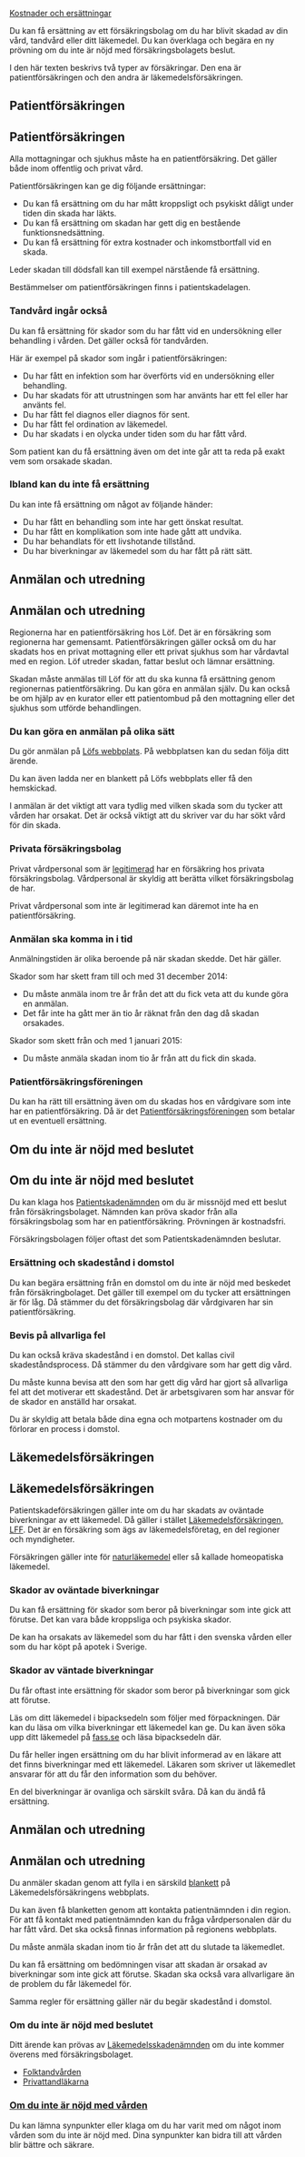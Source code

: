 [Kostnader och ersättningar](https://www.1177.se/sa-fungerar-varden/kostnader-och-ersattningar/)

Du kan få ersättning av ett försäkringsbolag om du har blivit skadad av din vård, tandvård eller ditt läkemedel. Du kan överklaga och begära en ny prövning om du inte är nöjd med försäkringsbolagets beslut.

I den här texten beskrivs två typer av försäkringar. Den ena är patientförsäkringen och den andra är läkemedelsförsäkringen.

Patientförsäkringen
-------------------

Patientförsäkringen
-------------------

Alla mottagningar och sjukhus måste ha en patientförsäkring. Det gäller både inom offentlig och privat vård.

Patientförsäkringen kan ge dig följande ersättningar:

*   Du kan få ersättning om du har mått kroppsligt och psykiskt dåligt under tiden din skada har läkts.
*   Du kan få ersättning om skadan har gett dig en bestående funktionsnedsättning.
*   Du kan få ersättning för extra kostnader och inkomstbortfall vid en skada.

Leder skadan till dödsfall kan till exempel närstående få ersättning.

Bestämmelser om patientförsäkringen finns i patientskadelagen.

### Tandvård ingår också

Du kan få ersättning för skador som du har fått vid en undersökning eller behandling i vården. Det gäller också för tandvården.

Här är exempel på skador som ingår i patientförsäkringen:

*   Du har fått en infektion som har överförts vid en undersökning eller behandling.
*   Du har skadats för att utrustningen som har använts har ett fel eller har använts fel.
*   Du har fått fel diagnos eller diagnos för sent.
*   Du har fått fel ordination av läkemedel.
*   Du har skadats i en olycka under tiden som du har fått vård.

Som patient kan du få ersättning även om det inte går att ta reda på exakt vem som orsakade skadan.

### Ibland kan du inte få ersättning

Du kan inte få ersättning om något av följande händer:

*   Du har fått en behandling som inte har gett önskat resultat.
*   Du har fått en komplikation som inte hade gått att undvika.
*   Du har behandlats för ett livshotande tillstånd.
*   Du har biverkningar av läkemedel som du har fått på rätt sätt.

Anmälan och utredning
---------------------

Anmälan och utredning
---------------------

Regionerna har en patientförsäkring hos Löf. Det är en försäkring som regionerna har gemensamt. Patientförsäkringen gäller också om du har skadats hos en privat mottagning eller ett privat sjukhus som har vårdavtal med en region. Löf utreder skadan, fattar beslut och lämnar ersättning.

Skadan måste anmälas till Löf för att du ska kunna få ersättning genom regionernas patientförsäkring. Du kan göra en anmälan själv. Du kan också be om hjälp av en kurator eller ett patientombud på den mottagning eller det sjukhus som utförde behandlingen.

### Du kan göra en anmälan på olika sätt

Du gör anmälan på [Löfs webbplats](https://www.1177.se/lankbiblioteket/nationella-lankar/l/lof-patientforsakring/lof-patientforsakring---skadeanmalan/). På webbplatsen kan du sedan följa ditt ärende.

Du kan även ladda ner en blankett på Löfs webbplats eller få den hemskickad.

I anmälan är det viktigt att vara tydlig med vilken skada som du tycker att vården har orsakat. Det är också viktigt att du skriver var du har sökt vård för din skada.

### Privata försäkringsbolag

Privat vårdpersonal som är [legitimerad](https://www.1177.se/sa-fungerar-varden/lagar-och-bestammelser/vad-innebar-det-att-vara-legitimerad-inom-varden/) har en försäkring hos privata försäkringsbolag. Vårdpersonal är skyldig att berätta vilket försäkringsbolag de har.

Privat vårdpersonal som inte är legitimerad kan däremot inte ha en patientförsäkring.

### Anmälan ska komma in i tid

Anmälningstiden är olika beroende på när skadan skedde. Det här gäller.

Skador som har skett fram till och med 31 december 2014:

*   Du måste anmäla inom tre år från det att du fick veta att du kunde göra en anmälan.
*   Det får inte ha gått mer än tio år räknat från den dag då skadan orsakades.

Skador som skett från och med 1 januari 2015:

*   Du måste anmäla skadan inom tio år från att du fick din skada.

### Patientförsäkringsföreningen

Du kan ha rätt till ersättning även om du skadas hos en vårdgivare som inte har en patientförsäkring. Då är det [Patientförsäkringsföreningen](https://www.1177.se/lankbiblioteket/nationella-lankar/p/patientforsakringsforeningen/) som betalar ut en eventuell ersättning.

Om du inte är nöjd med beslutet
-------------------------------

Om du inte är nöjd med beslutet
-------------------------------

Du kan klaga hos [Patientskadenämnden](https://www.1177.se/lankbiblioteket/nationella-lankar/p/patientskadenamnden/) om du är missnöjd med ett beslut från försäkringsbolaget. Nämnden kan pröva skador från alla försäkringsbolag som har en patientförsäkring. Prövningen är kostnadsfri.

Försäkringsbolagen följer oftast det som Patientskadenämnden beslutar.

### Ersättning och skadestånd i domstol

Du kan begära ersättning från en domstol om du inte är nöjd med beskedet från försäkringbolaget. Det gäller till exempel om du tycker att ersättningen är för låg. Då stämmer du det försäkringsbolag där vårdgivaren har sin patientförsäkring.

### Bevis på allvarliga fel

Du kan också kräva skadestånd i en domstol. Det kallas civil skadeståndsprocess. Då stämmer du den vårdgivare som har gett dig vård.

Du måste kunna bevisa att den som har gett dig vård har gjort så allvarliga fel att det motiverar ett skadestånd. Det är arbetsgivaren som har ansvar för de skador en anställd har orsakat.

Du är skyldig att betala både dina egna och motpartens kostnader om du förlorar en process i domstol.

Läkemedelsförsäkringen
----------------------

Läkemedelsförsäkringen
----------------------

Patientskadeförsäkringen gäller inte om du har skadats av oväntade biverkningar av ett läkemedel. Då gäller i stället [Läkemedelsförsäkringen, LFF](https://www.1177.se/lankbiblioteket/nationella-lankar/l/lakemedelsforsakringen/). Det är en försäkring som ägs av läkemedelsföretag, en del regioner och myndigheter.

Försäkringen gäller inte för [naturläkemedel](https://www.1177.se/undersokning-behandling/behandling-med-lakemedel/om-lakemedel/vad-ar-lakemedel/#section-104964) eller så kallade homeopatiska läkemedel.

### Skador av oväntade biverkningar

Du kan få ersättning för skador som beror på biverkningar som inte gick att förutse. Det kan vara både kroppsliga och psykiska skador.

De kan ha orsakats av läkemedel som du har fått i den svenska vården eller som du har köpt på apotek i Sverige.

### Skador av väntade biverkningar

Du får oftast inte ersättning för skador som beror på biverkningar som gick att förutse.

Läs om ditt läkemedel i bipacksedeln som följer med förpackningen. Där kan du läsa om vilka biverkningar ett läkemedel kan ge. Du kan även söka upp ditt läkemedel på [fass.se](https://www.1177.se/lankbiblioteket/nationella-lankar/f/fass-allmanhet/fass/) och läsa bipacksedeln där.

Du får heller ingen ersättning om du har blivit informerad av en läkare att det finns biverkningar med ett läkemedel. Läkaren som skriver ut läkemedlet ansvarar för att du får den information som du behöver.

En del biverkningar är ovanliga och särskilt svåra. Då kan du ändå få ersättning.

Anmälan och utredning
---------------------

Anmälan och utredning
---------------------

Du anmäler skadan genom att fylla i en särskild [blankett](https://www.1177.se/lankbiblioteket/nationella-lankar/l/lakemedelsforsakringen/lakemedelsforsakringen---anmalan-online/) på Läkemedelsförsäkringens webbplats.

Du kan även få blanketten genom att kontakta patientnämnden i din region. För att få kontakt med patientnämnden kan du fråga vårdpersonalen där du har fått vård. Det ska också finnas information på regionens webbplats.

Du måste anmäla skadan inom tio år från det att du slutade ta läkemedlet.

Du kan få ersättning om bedömningen visar att skadan är orsakad av biverkningar som inte gick att förutse. Skadan ska också vara allvarligare än de problem du får läkemedel för.

Samma regler för ersättning gäller när du begär skadestånd i domstol.

### Om du inte är nöjd med beslutet

Ditt ärende kan prövas av [Läkemedelsskadenämnden](https://www.1177.se/lankbiblioteket/nationella-lankar/l/lakemedelsskadenamnden/) om du inte kommer överens med försäkringsbolaget.

*   [Folktandvården](https://www.1177.se/lankbiblioteket/nationella-lankar/f/www.folktandvarden.se/folktandvarden/)
*   [Privattandläkarna](https://www.1177.se/lankbiblioteket/nationella-lankar/p/privattandlakarna/)

### [Om du inte är nöjd med vården](https://www.1177.se/sa-fungerar-varden/om-du-inte-ar-nojd/om-du-inte-ar-nojd-med-varden/)

Du kan lämna synpunkter eller klaga om du har varit med om något inom vården som du inte är nöjd med. Dina synpunkter kan bidra till att vården blir bättre och säkrare.